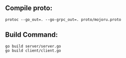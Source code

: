 ## Compile proto:

    protoc --go_out=. --go-grpc_out=. proto/mojoru.proto

## Build Command:

    go build server/server.go
    go build client/client.go







